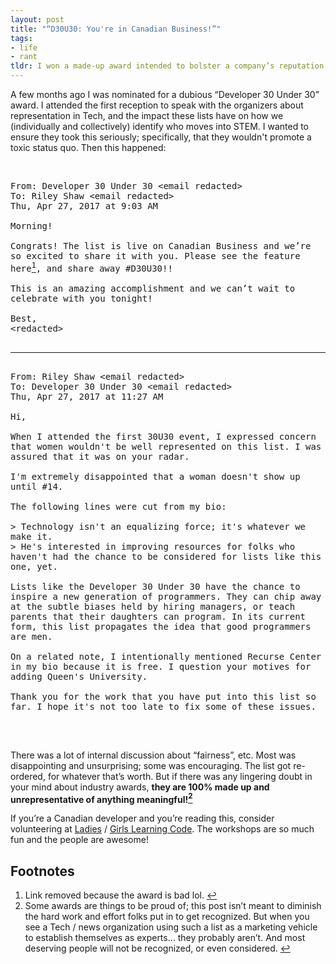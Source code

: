 ```yaml
---
layout: post
title: "“D30U30: You're in Canadian Business!”"
tags:
- life
- rant
tldr: I won a made-up award intended to bolster a company’s reputation in the industry, nothing more.
---
```


A few months ago I was nominated for a dubious “Developer 30 Under 30” award. I attended the first reception to speak with the organizers about representation in Tech, and the impact these lists have on how we (individually and collectively) identify who moves into STEM. I wanted to ensure they took this seriously; specifically, that they wouldn't promote a toxic status quo. Then this happened:

<br/>

<pre style="white-space: pre-wrap">
From: Developer 30 Under 30 &lt;email redacted&gt;
To: Riley Shaw &lt;email redacted&gt;
Thu, Apr 27, 2017 at 9:03 AM

Morning!

Congrats! The list is live on Canadian Business and we’re so excited to share it with you. Please see the feature here<a id="fnref:1" href="#fn:1"><sup>1</sup></a>, and share away #D30U30!!

This is an amazing accomplishment and we can’t wait to celebrate with you tonight!

Best,
&lt;redacted&gt;

</pre>

---

<pre style="white-space: pre-wrap">

From: Riley Shaw &lt;email redacted&gt;
To: Developer 30 Under 30 &lt;email redacted&gt;
Thu, Apr 27, 2017 at 11:27 AM

Hi,

When I attended the first 30U30 event, I expressed concern that women wouldn't be well represented on this list. I was assured that it was on your radar.

I'm extremely disappointed that a woman doesn't show up until #14.

The following lines were cut from my bio:

> Technology isn't an equalizing force; it's whatever we make it.
> He's interested in improving resources for folks who haven't had the chance to be considered for lists like this one, yet.

Lists like the Developer 30 Under 30 have the chance to inspire a new generation of programmers. They can chip away at the subtle biases held by hiring managers, or teach parents that their daughters can program. In its current form, this list propagates the idea that good programmers are men.

On a related note, ​I intentionally mentioned Recurse Center in my bio because it is free. I question your motives for adding Queen's University.

Thank you for the work that you have put into this list so far. I hope it's not too late to fix some of these issues.

</pre>

<br />

There was a lot of internal discussion about “fairness”, etc. Most was disappointing and unsurprising; some was encouraging. The list got re-ordered, for whatever that’s worth. But if there was any lingering doubt in your mind about industry awards, **they are 100% made up and unrepresentative of anything meaningful!<a id="fnref:2" href="#fn:2"><sup>2</sup></a>**

If you’re a Canadian developer and you’re reading this, consider volunteering at [Ladies](https://www.canadalearningcode.ca/program/ladies-learning-code/) / [Girls Learning Code](https://www.canadalearningcode.ca/program/girls-learning-code/). The workshops are so much fun and the people are awesome!

## Footnotes

1. <div id="fn:1"></div>Link removed because the award is bad lol. <a href="#fnref:1" class="reversefootnote">↩</a>
2. <div id="fn:2"></div>Some awards are things to be proud of; this post isn’t meant to diminish the hard work and effort folks put in to get recognized. But when you see a Tech / news organization using such a list as a marketing vehicle to establish themselves as experts… they probably aren’t. And most deserving people will not be recognized, or even considered. <a href="#fnref:2" class="reversefootnote">↩</a>
